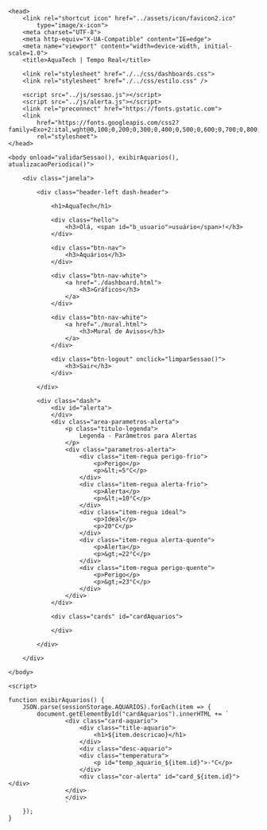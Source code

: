 <!DOCTYPE html>
<html lang="pt-br">

    <head>
        <link rel="shortcut icon" href="../assets/icon/favicon2.ico"
            type="image/x-icon">
        <meta charset="UTF-8">
        <meta http-equiv="X-UA-Compatible" content="IE=edge">
        <meta name="viewport" content="width=device-width, initial-scale=1.0">
        <title>AquaTech | Tempo Real</title>

        <link rel="stylesheet" href="./../css/dashboards.css">
        <link rel="stylesheet" href="./../css/estilo.css" />

        <script src="../js/sessao.js"></script>
        <script src="../js/alerta.js"></script>
        <link rel="preconnect" href="https://fonts.gstatic.com">
        <link
            href="https://fonts.googleapis.com/css2?family=Exo+2:ital,wght@0,100;0,200;0,300;0,400;0,500;0,600;0,700;0,800;0,900;1,100;1,200;1,300;1,400;1,500;1,600;1,700;1,800;1,900&display=swap"
            rel="stylesheet">
    </head>

    <body onload="validarSessao(), exibirAquarios(),  atualizacaoPeriodica()">

        <div class="janela">

            <div class="header-left dash-header">

                <h1>AquaTech</h1>

                <div class="hello">
                    <h3>Olá, <span id="b_usuario">usuário</span>!</h3>
                </div>

                <div class="btn-nav">
                    <h3>Aquários</h3>
                </div>

                <div class="btn-nav-white">
                    <a href="./dashboard.html">
                        <h3>Gráficos</h3>
                    </a>
                </div>

                <div class="btn-nav-white">
                    <a href="./mural.html">
                        <h3>Mural de Avisos</h3>
                    </a>
                </div>

                <div class="btn-logout" onclick="limparSessao()">
                    <h3>Sair</h3>
                </div>

            </div>

            <div class="dash">
                <div id="alerta">
                </div>
                <div class="area-parametros-alerta">
                    <p class="titulo-legenda">
                        Legenda - Parâmetros para Alertas
                    </p>
                    <div class="parametros-alerta">
                        <div class="item-regua perigo-frio">
                            <p>Perigo</p>
                            <p>&lt;=5°C</p>
                        </div>
                        <div class="item-regua alerta-frio">
                            <p>Alerta</p>
                            <p>&lt;=10°C</p>
                        </div>
                        <div class="item-regua ideal">
                            <p>Ideal</p>
                            <p>20°C</p>
                        </div>
                        <div class="item-regua alerta-quente">
                            <p>Alerta</p>
                            <p>&gt;=22°C</p>
                        </div>
                        <div class="item-regua perigo-quente">
                            <p>Perigo</p>
                            <p>&gt;=23°C</p>
                        </div>
                    </div>
                </div>

                <div class="cards" id="cardAquarios">

                </div>

            </div>

        </div>

    </body>

    <script>

    function exibirAquarios() {
        JSON.parse(sessionStorage.AQUARIOS).forEach(item => {
            document.getElementById("cardAquarios").innerHTML += `
                    <div class="card-aquario">
                        <div class="title-aquario">
                            <h1>${item.descricao}</h1>
                        </div>
                        <div class="desc-aquario">
                        <div class="temperatura">
                            <p id="temp_aquario_${item.id}">-°C</p>
                        </div>
                        <div class="cor-alerta" id="card_${item.id}"></div>
                    </div>
                    </div>
                    `
        });
    }

</script>

</html>